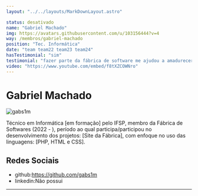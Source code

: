 ```yaml
---
layout: "../../layouts/MarkDownLayout.astro"

status: desativado
name: "Gabriel Machado"
img: https://avatars.githubusercontent.com/u/103156444?v=4
way: /membros/gabriel-machado
position: "Tec. Informática"
date: "team team22 team23 team24"
hasTestimonial: "sim"
testimonial: "fazer parte da fábrica de software me ajudou a amadurecer,a sensação que eu tenho hoje é de que eu realmente amadureci em relação ao garoto que tava lá começando."
video: "https://www.youtube.com/embed/f8tXZCOWNro"
---
```


# Gabriel Machado

![gabs1m](https://avatars.githubusercontent.com/u/103156444?v=4)

Técnico em Informática [em formação] pelo IFSP, membro da Fábrica de Softwares (2022 - ), período ao qual participa/participou no desenvolvimento dos projetos: [Site da Fábrica], com enfoque no uso das linguagens: [PHP, HTML e CSS].

## Redes Sociais
- github:https://github.com/gabs1m
- linkedin:Não possui
***

<!--## Perfil

## Evolução

## Atividades-->